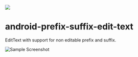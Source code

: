 [![](https://jitpack.io/v/tobiasschuerg/android-prefix-suffix-edit-text.svg)](https://jitpack.io/#tobiasschuerg/android-prefix-suffix-edit-text)

# android-prefix-suffix-edit-text
EditText with support for non editable prefix and suffix.

![Sample Screenshot](https://github.com/tobiasschuerg/android-prefix-suffix-edit-text/raw/master/screenshots/sample.png)
